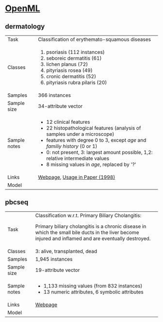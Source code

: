 # [OpenML](https://www.openml.org/)

## dermatology

|||
|--|--|
|Task|Classification of erythemato-squamous diseases|
|Classes|<ol><li>psoriasis (112 instances)<li>seboreic dermatitis (61)<li>lichen planus (72)<li>pityriasis rosea (49)<li>cronic dermatitis (52)<li>pityriasis rubra pilaris (20)
|Samples|366 instances|
|Sample size|34-attribute vector|
|Sample notes|<ul><li>12 clinical features <li>22 histopathological features (analysis of samples under a microscope) <li>features with degree 0 to 3, except *age* and *familiy history* (0 or 1) <li>0: not present, 3: largest amount possible, 1,2: relative intermediate values <li>8 missing values in *age*, replaced by '?'|
|Links|[Webpage](https://www.openml.org/search?type=data&status=active&id=35&sort=runs), [Usage in Paper (1998)](https://doi.org/10.1016/S0933-3657(98)00028-1) |
|Model||

## pbcseq
|||
|--|--|
|Task|Classification w.r.t. Primary Biliary Cholangitis: <p>Primary biliary cholangitis is a chronic disease in which the small bile ducts in the liver become injured and inflamed and are eventually destroyed.|
|Classes|3: alive, transplanted, dead
|Samples|1,945 instances|
|Sample size|19-attribute vector|
|Sample notes|<ul><li>1,133 missing values (from 832 instances) <li>13 numeric attributes, 6 symbolic attributes|
|Links|[Webpage](https://www.openml.org/search?type=data&status=active&id=516&sort=runs) |
|Model||